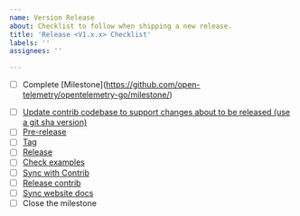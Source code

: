 ```yaml
---
name: Version Release
about: Checklist to follow when shipping a new release.
title: 'Release <V1.x.x> Checklist'
labels: ''
assignees: ''

---
```


<!-- markdownlint-disable MD034 -->
<!--- The current milestones can be found at https://github.com/open-telemetry/opentelemetry-go/milestones -->
- [ ] Complete [Milestone](https://github.com/open-telemetry/opentelemetry-go/milestone/<Release Milesone>)
<!-- markdownlint-enable MD034 -->
- [ ] [Update contrib codebase to support changes about to be released (use a git sha version)](https://github.com/open-telemetry/opentelemetry-go/blob/main/RELEASING.md#verify-changes-for-contrib-repository)
- [ ] [Pre-release](https://github.com/open-telemetry/opentelemetry-go/blob/main/RELEASING.md#pre-release)
- [ ] [Tag](https://github.com/open-telemetry/opentelemetry-go/blob/main/RELEASING.md#tag)
- [ ] [Release](https://github.com/open-telemetry/opentelemetry-go/blob/main/RELEASING.md#release)
- [ ] [Check examples](https://github.com/open-telemetry/opentelemetry-go/blob/main/RELEASING.md#verify-examples)
- [ ] [Sync with Contrib](https://github.com/open-telemetry/opentelemetry-go-contrib/blob/main/RELEASING.md#upgrade-goopentelemetryiootel-packages)
- [ ] [Release contrib](https://github.com/open-telemetry/opentelemetry-go-contrib/blob/main/RELEASING.md#release-process)
- [ ] [Sync website docs](https://github.com/open-telemetry/opentelemetry-go/blob/main/RELEASING.md#website-documentation)
- [ ] Close the milestone
